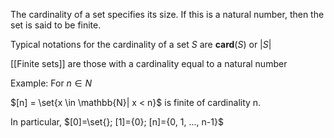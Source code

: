 The cardinality of a set specifies its size. If this is a natural number, then the set is said to be finite.

Typical notations for the cardinality of a set $S$ are $\mathbf{card}(S)$ or $|S|$

[[Finite sets]] are those with a cardinality equal to a natural number

Example: For $n \in N$

$[n] = \set{x \in \mathbb{N}| x < n}$ is finite of cardinality n.

In particular, $[0]=\set{}; [1]={0}; [n]={0, 1, ..., n-1}$